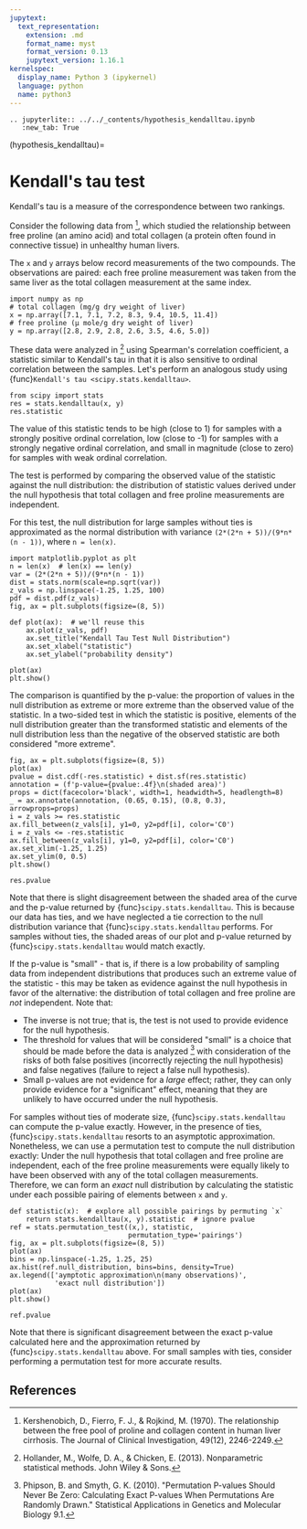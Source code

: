 ```yaml
---
jupytext:
  text_representation:
    extension: .md
    format_name: myst
    format_version: 0.13
    jupytext_version: 1.16.1
kernelspec:
  display_name: Python 3 (ipykernel)
  language: python
  name: python3
---
```


```{eval-rst}
.. jupyterlite:: ../../_contents/hypothesis_kendalltau.ipynb
   :new_tab: True
```

(hypothesis_kendalltau)=
# Kendall's tau test

Kendall's tau is a measure of the correspondence between two rankings.

Consider the following data from [^1], which studied the relationship between
free proline (an amino acid) and total collagen (a protein often found in
connective tissue) in unhealthy human livers.

The `x` and `y` arrays below record measurements of the two compounds. The
observations are paired: each free proline measurement was taken from the same
liver as the total collagen measurement at the same index.

```{code-cell}
import numpy as np
# total collagen (mg/g dry weight of liver)
x = np.array([7.1, 7.1, 7.2, 8.3, 9.4, 10.5, 11.4])
# free proline (μ mole/g dry weight of liver)
y = np.array([2.8, 2.9, 2.8, 2.6, 3.5, 4.6, 5.0])
```

These data were analyzed in [^2] using Spearman's correlation coefficient,
a statistic similar to Kendall's tau in that it is also sensitive to
ordinal correlation between the samples. Let's perform an analogous study
using {func}`Kendall's tau <scipy.stats.kendalltau>`.

```{code-cell}
from scipy import stats
res = stats.kendalltau(x, y)
res.statistic
```

The value of this statistic tends to be high (close to 1) for samples with a
strongly positive ordinal correlation, low (close to -1) for samples with a
strongly negative ordinal correlation, and small in magnitude (close to zero)
for samples with weak ordinal correlation.

The test is performed by comparing the observed value of the statistic against
the null distribution: the distribution of statistic values derived under the
null hypothesis that total collagen and free proline measurements are
independent.

For this test, the null distribution for large samples without ties is
approximated as the normal distribution with variance
`(2*(2*n + 5))/(9*n*(n - 1))`, where `n = len(x)`.

```{code-cell}
import matplotlib.pyplot as plt
n = len(x)  # len(x) == len(y)
var = (2*(2*n + 5))/(9*n*(n - 1))
dist = stats.norm(scale=np.sqrt(var))
z_vals = np.linspace(-1.25, 1.25, 100)
pdf = dist.pdf(z_vals)
fig, ax = plt.subplots(figsize=(8, 5))

def plot(ax):  # we'll reuse this
    ax.plot(z_vals, pdf)
    ax.set_title("Kendall Tau Test Null Distribution")
    ax.set_xlabel("statistic")
    ax.set_ylabel("probability density")

plot(ax)
plt.show()
```

The comparison is quantified by the p-value: the proportion of values in the
null distribution as extreme or more extreme than the observed value of the
statistic. In a two-sided test in which the statistic is positive, elements of
the null distribution greater than the transformed statistic and elements of the
null distribution less than the negative of the observed statistic are both
considered "more extreme".

```{code-cell}
fig, ax = plt.subplots(figsize=(8, 5))
plot(ax)
pvalue = dist.cdf(-res.statistic) + dist.sf(res.statistic)
annotation = (f'p-value={pvalue:.4f}\n(shaded area)')
props = dict(facecolor='black', width=1, headwidth=5, headlength=8)
_ = ax.annotate(annotation, (0.65, 0.15), (0.8, 0.3), arrowprops=props)
i = z_vals >= res.statistic
ax.fill_between(z_vals[i], y1=0, y2=pdf[i], color='C0')
i = z_vals <= -res.statistic
ax.fill_between(z_vals[i], y1=0, y2=pdf[i], color='C0')
ax.set_xlim(-1.25, 1.25)
ax.set_ylim(0, 0.5)
plt.show()
```

```{code-cell}
res.pvalue
```

Note that there is slight disagreement between the shaded area of the curve and
the p-value returned by {func}`scipy.stats.kendalltau`. This is because our data
has ties, and we have neglected a tie correction to the null distribution
variance that {func}`scipy.stats.kendalltau` performs. For samples without ties,
the shaded areas of our plot and p-value returned by
{func}`scipy.stats.kendalltau` would match exactly.

If the p-value is "small" - that is, if there is a low probability of sampling
data from independent distributions that produces such an extreme value of the
statistic - this may be taken as evidence against the null hypothesis in favor
of the alternative: the distribution of total collagen and free proline are
*not* independent. Note that:

- The inverse is not true; that is, the test is not used to provide
  evidence for the null hypothesis.
- The threshold for values that will be considered "small" is a choice that
  should be made before the data is analyzed [^3] with consideration of the
  risks of both false positives (incorrectly rejecting the null hypothesis)
  and false negatives (failure to reject a false null hypothesis).
- Small p-values are not evidence for a *large* effect; rather, they can
  only provide evidence for a "significant" effect, meaning that they are
  unlikely to have occurred under the null hypothesis.

For samples without ties of moderate size, {func}`scipy.stats.kendalltau` can
compute the p-value exactly. However, in the presence of ties,
{func}`scipy.stats.kendalltau` resorts to an asymptotic approximation.
Nonetheless, we can use a permutation test to compute the null distribution
exactly: Under the null hypothesis that total collagen and free proline are
independent, each of the free proline measurements were equally likely to have
been observed with any of the total collagen measurements. Therefore, we can
form an *exact* null distribution by calculating the statistic under each
possible pairing of elements between `x` and `y`.

```{code-cell}
def statistic(x):  # explore all possible pairings by permuting `x`
    return stats.kendalltau(x, y).statistic  # ignore pvalue
ref = stats.permutation_test((x,), statistic,
                             permutation_type='pairings')
fig, ax = plt.subplots(figsize=(8, 5))
plot(ax)
bins = np.linspace(-1.25, 1.25, 25)
ax.hist(ref.null_distribution, bins=bins, density=True)
ax.legend(['aymptotic approximation\n(many observations)',
           'exact null distribution'])
plot(ax)
plt.show()
```

```{code-cell}
ref.pvalue
```

Note that there is significant disagreement between the exact p-value calculated
here and the approximation returned by {func}`scipy.stats.kendalltau` above. For
small samples with ties, consider performing a permutation test for more
accurate results.

## References

[^1]: Kershenobich, D., Fierro, F. J., & Rojkind, M. (1970). The relationship
between the free pool of proline and collagen content in human liver cirrhosis.
The Journal of Clinical Investigation, 49(12), 2246-2249.
[^2]: Hollander, M., Wolfe, D. A., & Chicken, E. (2013). Nonparametric
statistical methods. John Wiley & Sons.
[^3]: Phipson, B. and Smyth, G. K. (2010). "Permutation P-values Should Never Be
Zero: Calculating Exact P-values When Permutations Are Randomly Drawn."
Statistical Applications in Genetics and Molecular Biology 9.1.
